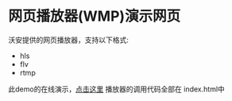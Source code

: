 # 网页播放器(WMP)演示网页
沃安提供的网页播放器，支持以下格式:
 - hls 
 - flv
 - rtmp
 
此demo的在线演示，[点击这里](http://woantech.github.io/zby-wmp-player-demo/)
播放器的调用代码全部在 index.html中
